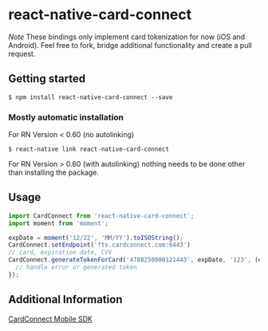 # react-native-card-connect

*Note* These bindings only implement card tokenization for now (iOS and Android). Feel free to fork, bridge additional functionality and create a pull request.

## Getting started

`$ npm install react-native-card-connect --save`

### Mostly automatic installation

For RN Version < 0.60 (no autolinking)

`$ react-native link react-native-card-connect`

For RN Version > 0.60 (with autolinking) nothing needs to be done other than installing the package.

## Usage
```javascript
import CardConnect from 'react-native-card-connect';
import moment from 'moment';

expDate = moment('12/22', 'MM/YY').toISOString();
CardConnect.setEndpoint('fts.cardconnect.com:6443')
// card, expiration date, CVV
CardConnect.generateTokenForCard('4788250000121443', expDate, '123', (error, token) => {
  // handle error or generated token
});
```

## Additional Information

[CardConnect Mobile SDK](https://developer.cardconnect.com/mobile-sdks#get-a-token)
